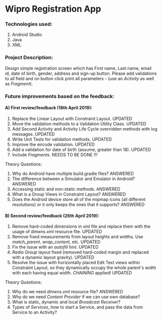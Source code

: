# Wipro Registration App

### Technologies used:
1. Android Studio
2. Java
3. XML

### Project Description:
Design simple registration screen which has First name, Last name, email id, date of birth, gender, address and sign-up button.
Please add validations to all field and on button click print all parameters - (use an *Activity* as well as *Fragment*).

### Future improvements based on the feedback:

#### A) First review/feedback (18th April 2019):
1. Replace the Linear Layout with Constraint Layout.                                  UPDATED
2. Move the validation methods to a Validation Utility Class.                         UPDATED
3. Add Second Activity and Activity Life Cycle overridden methods with log messages. UPDATED
4. Write Unit Tests for validation methods.                                           UPDATED
5. Improve the eircode validation.                                                    UPDATED
6. Add a validation for date of birth (assume, greater than 18).                      UPDATED
7. Include *Fragments*.                                                                NEEDS TO BE DONE !!!

Theory Questions:
1. Why do Android have multiple build.gradle files?                                   ANSWERED
2. The difference between a Simulator and Emulator in Android?                        ANSWERED
3. Accessing static and non-static methods.                                           ANSWERED
4. What is a Group Views in Constraint Layout?                                        ANSWERED
5. Does the Android device store all of the mipmap icons (all different resolutions)
   or it only keeps the ones that it supports?                                        ANSWERED
   
#### B) Second review/feedback (26th April 2019):
1. Remove hard-coded dimensions in xml file and replace them with the usage of *dimens.xml* resource file. UPDATED
2. Remove fixed measurements from layout heights and widths. Use *match_parent*, *wrap_content*, etc. UPDATED
3. Fix the issue with an *autofill hint*. UPDATED
4. *Radio Group* layout fixed (removed hard-coded margin and replaced with a dynamic layout gravity). UPDATED
5. Resolve the issue with horizontally placed Edit Text views within Constraint Layout, so they dynamically
occupy the whole parent's width with each having equal width. *CHAINING* applied! UPDATED

Theory Questions:
1. Why do we need *dimens.xml* resource file?                                          ANSWERED
2. Why do we need *Content Provider* if we can use own database?
3. What is static, dynamic and local *Broadcast Receiver*?
4. Types of *Services*, how to start a Service, and pass the data from Service to an Activity?
